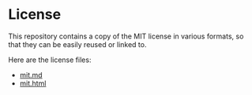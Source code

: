 License
========

This repository contains a copy of the MIT license in various formats,
so that they can be easily reused or linked to.

Here are the license files:

- [mit.md](mit.md)
- [mit.html](https://susam.github.io/license/mit.html)
